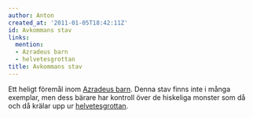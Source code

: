 ```yaml
---
author: Anton
created_at: '2011-01-05T18:42:11Z'
id: Avkommans stav
links:
  mention:
  - Azradeus barn
  - helvetesgrottan
title: Avkommans stav
---
```


Ett heligt föremål inom [Azradeus barn]. Denna stav finns inte i många exemplar, men dess bärare har
kontroll över de hiskeliga monster som då och då krälar upp ur [helvetesgrottan].

  [Azradeus barn]: Azradeus_barn
  [helvetesgrottan]: helvetesgrottan
